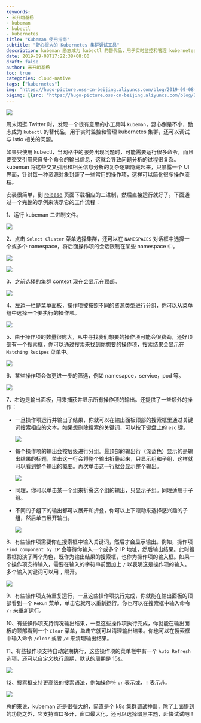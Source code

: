 ```yaml
---
keywords:
- 米开朗基杨
- kubeman
- kubectl
- kubernetes
title: "Kubeman 使用指南"
subtitle: "野心很大的 Kubernetes 集群调试工具"
description: kubeman 励志成为 kubectl 的替代品，用于实时监控和管理 kubernetes 集群，还可以调试与 Istio 相关的问题。
date: 2019-09-08T17:22:38+08:00
draft: false 
author: 米开朗基杨
toc: true
categories: cloud-native
tags: ["kubernetes"]
img: "https://hugo-picture.oss-cn-beijing.aliyuncs.com/blog/2019-09-08-osu3xve.jpeg"
bigimg: [{src: "https://hugo-picture.oss-cn-beijing.aliyuncs.com/blog/2019-04-27-080627.jpg"}]
---
```


![](https://images.icloudnative.io/uPic/2019-09-08-091923.jpg)

周末闲逛 Twitter 时，发现一个很有意思的小工具叫 `kubeman`，野心倒是不小，励志成为 `kubectl` 的替代品，用于实时监控和管理 kubernetes 集群，还可以调试与 Istio 相关的问题。

如果只使用 kubectl，当网格中的服务出现问题时，可能需要运行很多命令，而且要交叉引用来自多个命令的输出信息，这就会导致问题分析的过程很复杂。kubeman 将这些交叉引用和相关信息分析的复杂逻辑隐藏起来，只暴露一个 UI 界面，针对每一种资源对象封装了一些常用的操作项，这样可以简化很多操作流程。

安装很简单，到 [release](https://github.com/walmartlabs/kubeman/releases) 页面下载相应的二进制，然后直接运行就好了。下面通过一个完整的示例来演示它的工作流程：

1、运行 kubeman 二进制文件。

![](https://images.icloudnative.io/uPic/2019-09-08-081556.jpg)

2、点击 `Select Cluster` 菜单选择集群，还可以在 `NAMESPACES` 对话框中选择一个或多个 namespace，将后面操作项的会话限制在某些 namespace 中。

![](https://images.icloudnative.io/uPic/2019-09-08-082038.jpg)

![](https://images.icloudnative.io/uPic/2019-09-08-082048.jpg)

3、之前选择的集群 context 现在会显示在顶部。

![](https://images.icloudnative.io/uPic/2019-09-08-082350.jpg)

4、左边一栏是菜单面板，操作项被按照不同的资源类型进行分组，你可以从菜单组中选择一个要执行的操作项。

![](https://images.icloudnative.io/uPic/2019-09-08-082730.jpg)

5、由于操作项的数量很庞大，从中寻找我们想要的操作项可能会很费劲，还好顶部有一个搜索框，你可以通过搜索来找到你想要的操作项，搜索结果会显示在 `Matching Recipes` 菜单中。

![](https://images.icloudnative.io/uPic/2019-09-08-083047.jpg)

6、某些操作项会做更进一步的筛选，例如 namesapce，service，pod 等。

![](https://images.icloudnative.io/uPic/2019-09-08-083218.jpg)

7、右边是输出面板，用来捕获并显示所有操作项的输出。还提供了一些额外的操作：

+ 一旦操作项运行并输出了结果，你就可以在输出面板顶部的搜索框里通过关键词搜索相应的文本。如果想删除搜索的关键词，可以按下键盘上的 `esc` 键。

   ![](https://images.icloudnative.io/uPic/2019-09-08-083948.jpg)

+ 每个操作项的输出会按层级进行分组。最顶部的输出行（深蓝色）显示的是输出结果的标题，单击这一行会将整个输出折叠起来，只显示组和子组，这样就可以看到整个输出的概要。再次单击这一行就会显示整个输出。

   ![](https://images.icloudnative.io/uPic/2019-09-08-084415.jpg)
   
+ 同理，你可以单击某一个组来折叠这个组的输出，只显示子组。同理适用于子组。
+ 不同的子组下的输出都可以展开和折叠，你可以上下滚动来选择感兴趣的子组，然后单击展开输出。

   ![](https://images.icloudnative.io/uPic/2019-09-08-084942.jpg)
   
8、有些操作项需要你在搜索框中输入关键词，然后才会显示输出。例如，操作项 `Find component by IP` 会等待你输入一个或多个 IP 地址，然后输出结果。此时搜索框扮演了两个角色，既作为输出结果的搜索框，也作为操作项的输入框。如果一个操作项支持输入，需要在输入的字符串前面加上 `/` 以表明这是操作项的输入。多个输入关键词可以用 `,` 隔开。

![](https://images.icloudnative.io/uPic/2019-09-08-085806.jpg)
   
9、有些操作项支持重复运行，一旦这些操作项执行完成，你就能在输出面板的顶部看到一个 `ReRun` 菜单，单击它就可以重新运行。你也可以在搜索框中输入命令 `/r` 来重新运行。

10、有些操作项支持情况输出结果，一旦这些操作项执行完成，你就能在输出面板的顶部看到一个 `Clear` 菜单，单击它就可以清理输出结果。你也可以在搜索框中输入命令 `/clear` 或者 `/c` 来清理输出结果。


11、有些操作项支持自动定期执行，这些操作项的菜单栏中有一个 `Auto Refresh` 选项，还可以自定义执行周期，默认的周期是 15s。

![](https://images.icloudnative.io/uPic/2019-09-08-090637.jpg)

12、搜索框支持更高级的搜索语法，例如操作符 `or` 表示或，`!` 表示非。

![](https://images.icloudnative.io/uPic/2019-09-08-091119.jpg)

总的来说，kubeman 还是很强大的，简直是个 k8s 集群调试神器，除了上面提到的功能之外，它支持窗口多开，窗口最大化，还可以选择暗黑主题，赶快试试吧！
